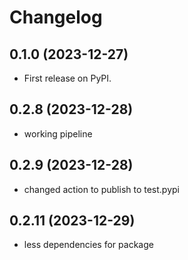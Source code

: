 # Changelog

## 0.1.0 (2023-12-27)

* First release on PyPI.

## 0.2.8 (2023-12-28)
 - working pipeline

## 0.2.9 (2023-12-28)
 - changed action to publish to test.pypi

## 0.2.11 (2023-12-29)
 - less dependencies for package
